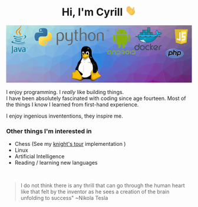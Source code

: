 <h1 align="center">Hi, I'm Cyrill <img width="30px" src="https://github.com/cyrillkuettel/cyrillkuettel/blob/main/img/Hi.gif"></h1>


![img](background_sea_edge_resized_75_percent_cut_at_bottom.png)


I enjoy programming. I <i>really</i> like building things.   
I have been absolutely fascinated with coding since age fourteen. Most of the things I know I learned from first-hand experience.

I enjoy ingenious invententions, they inspire me.

###  Other things I'm interested in
- Chess (See my [knight's tour](https://github.com/cyrillkuettel/knights-tour) implementation )
- Linux
- Artificial Intelligence 
- Reading / learning new languages

<br/>


> I do not think there is any thrill that can go through the human heart like that felt by the inventor as he sees a creation of the brain unfolding to success"   ~Nikola Tesla

